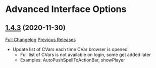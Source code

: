# Advanced Interface Options

## [1.4.3](https://github.com/Stanzilla/AdvancedInterfaceOptions/tree/1.4.3) (2020-11-30)
[Full Changelog](https://github.com/Stanzilla/AdvancedInterfaceOptions/compare/1.4.2...1.4.3) [Previous Releases](https://github.com/Stanzilla/AdvancedInterfaceOptions/releases)

- Update list of CVars each time CVar browser is opened  
    - Full list of CVars is not available on login, some get added later  
    - Examples: AutoPushSpellToActionBar, showPlayer  
